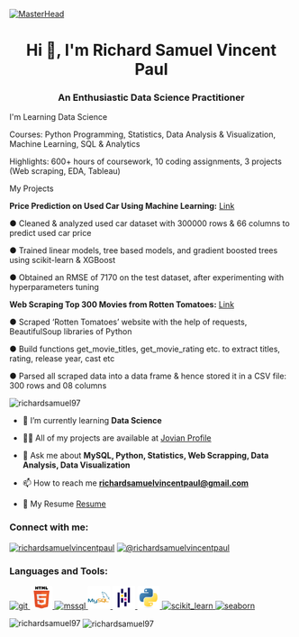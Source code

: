 [![MasterHead](https://media.licdn.com/dms/image/C4D12AQESj72-s5gEKg/article-cover_image-shrink_600_2000/0/1626753867110?e=2147483647&v=beta&t=Kf7YAuwZtyCGYLNch-Mgc5eOC-7h7uL_dnBAIgsAFRQ)](https://rishavchanda.io)

<h1 align="center">Hi 👋, I'm Richard Samuel Vincent Paul</h1>
<h3 align="center">An Enthusiastic Data Science Practitioner</h3>

I'm Learning Data Science

Courses: Python Programming, Statistics, Data Analysis & Visualization, Machine Learning, SQL & Analytics

Highlights: 600+ hours of coursework, 10 coding assignments, 3 projects (Web scraping, EDA, Tableau)

My Projects

**Price Prediction on Used Car Using Machine Learning:** [Link](https://jovian.com/richardsamuelvincentpaul/price-prediction-on-used-car-using-machine-learning)

● Cleaned & analyzed used car dataset with 300000 rows & 66 columns to predict used car price

● Trained linear models, tree based models, and gradient boosted trees using scikit-learn & XGBoost

● Obtained an RMSE of 7170 on the test dataset, after experimenting with hyperparameters tuning

**Web Scraping Top 300 Movies from Rotten Tomatoes:** [Link](https://jovian.com/richardsamuelvincentpaul/web-scraping-project-top300-movies)

● Scraped ‘Rotten Tomatoes’ website with the help of requests, BeautifulSoup libraries of Python

● Build functions get_movie_titles, get_movie_rating etc. to extract titles, rating, release year, cast etc

● Parsed all scraped data into a data frame & hence stored it in a CSV file: 300 rows and 08 columns


<p align="left"> <img src="https://komarev.com/ghpvc/?username=richardsamuel97&label=Profile%20views&color=0e75b6&style=flat" alt="richardsamuel97" /> </p>

- 🌱 I’m currently learning **Data Science**

- 👨‍💻 All of my projects are available at [Jovian Profile](https://jovian.com/richardsamuelvincentpaul)

- 💬 Ask me about **MySQL, Python, Statistics, Web Scrapping, Data Analysis, Data Visualization**

- 📫 How to reach me **richardsamuelvincentpaul@gmail.com**

- 📄 My Resume [Resume](https://github.com/RichardSamuel97/Resume/blob/main/Copy%20of%20Jovian%20Resume%20Template%20-%20Richard%20Samuel.pdf)

<h3 align="left">Connect with me:</h3>
<p align="left">
<a href="https://linkedin.com/in/richardsamuelvincentpaul" target="blank"><img align="center" src="https://raw.githubusercontent.com/rahuldkjain/github-profile-readme-generator/master/src/images/icons/Social/linked-in-alt.svg" alt="richardsamuelvincentpaul" height="30" width="40" /></a>
<a href="https://medium.com/@richardsamuelvincentpaul" target="blank"><img align="center" src="https://raw.githubusercontent.com/rahuldkjain/github-profile-readme-generator/master/src/images/icons/Social/medium.svg" alt="@richardsamuelvincentpaul" height="30" width="40" /></a>
</p>

<h3 align="left">Languages and Tools:</h3>
<p align="left"> <a href="https://git-scm.com/" target="_blank" rel="noreferrer"> <img src="https://www.vectorlogo.zone/logos/git-scm/git-scm-icon.svg" alt="git" width="40" height="40"/> </a> <a href="https://www.w3.org/html/" target="_blank" rel="noreferrer"> <img src="https://raw.githubusercontent.com/devicons/devicon/master/icons/html5/html5-original-wordmark.svg" alt="html5" width="40" height="40"/> </a> <a href="https://www.microsoft.com/en-us/sql-server" target="_blank" rel="noreferrer"> <img src="https://www.svgrepo.com/show/303229/microsoft-sql-server-logo.svg" alt="mssql" width="40" height="40"/> </a> <a href="https://www.mysql.com/" target="_blank" rel="noreferrer"> <img src="https://raw.githubusercontent.com/devicons/devicon/master/icons/mysql/mysql-original-wordmark.svg" alt="mysql" width="40" height="40"/> </a> <a href="https://pandas.pydata.org/" target="_blank" rel="noreferrer"> <img src="https://raw.githubusercontent.com/devicons/devicon/2ae2a900d2f041da66e950e4d48052658d850630/icons/pandas/pandas-original.svg" alt="pandas" width="40" height="40"/> </a> <a href="https://www.python.org" target="_blank" rel="noreferrer"> <img src="https://raw.githubusercontent.com/devicons/devicon/master/icons/python/python-original.svg" alt="python" width="40" height="40"/> </a> <a href="https://scikit-learn.org/" target="_blank" rel="noreferrer"> <img src="https://upload.wikimedia.org/wikipedia/commons/0/05/Scikit_learn_logo_small.svg" alt="scikit_learn" width="40" height="40"/> </a> <a href="https://seaborn.pydata.org/" target="_blank" rel="noreferrer"> <img src="https://seaborn.pydata.org/_images/logo-mark-lightbg.svg" alt="seaborn" width="40" height="40"/> </a> </p>

<p><img align="left" src="https://github-readme-stats.vercel.app/api/top-langs?username=richardsamuel97&show_icons=true&locale=en&layout=compact" alt="richardsamuel97" /></p>

<p>&nbsp;<img align="center" src="https://github-readme-stats.vercel.app/api?username=richardsamuel97&show_icons=true&locale=en" alt="richardsamuel97" /></p>


